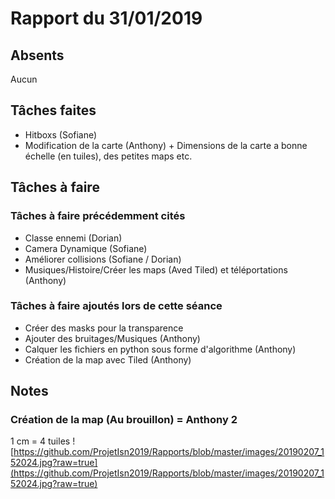 # Rapport du 31/01/2019
## Absents
Aucun
## Tâches faites
- Hitboxs (Sofiane)
- Modification de la carte (Anthony) + Dimensions de la carte a bonne échelle (en tuiles), des petites maps etc.
## Tâches à faire
### Tâches à faire précédemment cités
- Classe ennemi (Dorian)
- Camera Dynamique (Sofiane)
- Améliorer collisions (Sofiane / Dorian)
- Musiques/Histoire/Créer les maps (Aved Tiled) et téléportations (Anthony)
### Tâches à faire ajoutés lors de cette séance
- Créer des masks pour la transparence
- Ajouter des bruitages/Musiques (Anthony)
- Calquer les fichiers en python sous forme d'algorithme (Anthony)
- Création de la map avec Tiled (Anthony)
## Notes
### Création de la map (Au brouillon) = Anthony 2
1 cm = 4 tuiles
![https://github.com/ProjetIsn2019/Rapports/blob/master/images/20190207_152024.jpg?raw=true](https://github.com/ProjetIsn2019/Rapports/blob/master/images/20190207_152024.jpg?raw=true)
